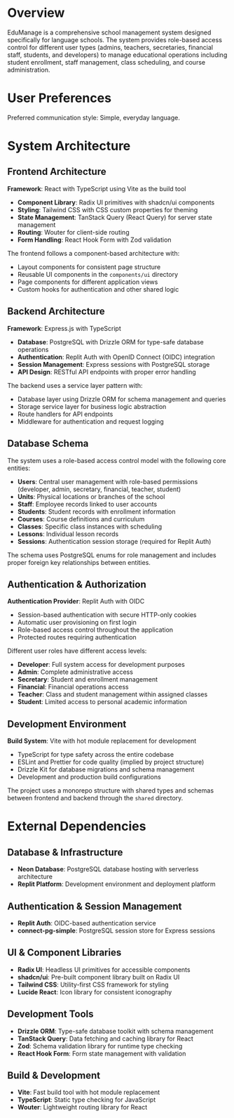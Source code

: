 # Overview

EduManage is a comprehensive school management system designed specifically for language schools. The system provides role-based access control for different user types (admins, teachers, secretaries, financial staff, students, and developers) to manage educational operations including student enrollment, staff management, class scheduling, and course administration.

# User Preferences

Preferred communication style: Simple, everyday language.

# System Architecture

## Frontend Architecture

**Framework**: React with TypeScript using Vite as the build tool
- **Component Library**: Radix UI primitives with shadcn/ui components
- **Styling**: Tailwind CSS with CSS custom properties for theming
- **State Management**: TanStack Query (React Query) for server state management
- **Routing**: Wouter for client-side routing
- **Form Handling**: React Hook Form with Zod validation

The frontend follows a component-based architecture with:
- Layout components for consistent page structure
- Reusable UI components in the `components/ui` directory
- Page components for different application views
- Custom hooks for authentication and other shared logic

## Backend Architecture

**Framework**: Express.js with TypeScript
- **Database**: PostgreSQL with Drizzle ORM for type-safe database operations
- **Authentication**: Replit Auth with OpenID Connect (OIDC) integration
- **Session Management**: Express sessions with PostgreSQL storage
- **API Design**: RESTful API endpoints with proper error handling

The backend uses a service layer pattern with:
- Database layer using Drizzle ORM for schema management and queries
- Storage service layer for business logic abstraction
- Route handlers for API endpoints
- Middleware for authentication and request logging

## Database Schema

The system uses a role-based access control model with the following core entities:
- **Users**: Central user management with role-based permissions (developer, admin, secretary, financial, teacher, student)
- **Units**: Physical locations or branches of the school
- **Staff**: Employee records linked to user accounts
- **Students**: Student records with enrollment information
- **Courses**: Course definitions and curriculum
- **Classes**: Specific class instances with scheduling
- **Lessons**: Individual lesson records
- **Sessions**: Authentication session storage (required for Replit Auth)

The schema uses PostgreSQL enums for role management and includes proper foreign key relationships between entities.

## Authentication & Authorization

**Authentication Provider**: Replit Auth with OIDC
- Session-based authentication with secure HTTP-only cookies
- Automatic user provisioning on first login
- Role-based access control throughout the application
- Protected routes requiring authentication

Different user roles have different access levels:
- **Developer**: Full system access for development purposes
- **Admin**: Complete administrative access
- **Secretary**: Student and enrollment management
- **Financial**: Financial operations access
- **Teacher**: Class and student management within assigned classes
- **Student**: Limited access to personal academic information

## Development Environment

**Build System**: Vite with hot module replacement for development
- TypeScript for type safety across the entire codebase
- ESLint and Prettier for code quality (implied by project structure)
- Drizzle Kit for database migrations and schema management
- Development and production build configurations

The project uses a monorepo structure with shared types and schemas between frontend and backend through the `shared` directory.

# External Dependencies

## Database & Infrastructure
- **Neon Database**: PostgreSQL database hosting with serverless architecture
- **Replit Platform**: Development environment and deployment platform

## Authentication & Session Management
- **Replit Auth**: OIDC-based authentication service
- **connect-pg-simple**: PostgreSQL session store for Express sessions

## UI & Component Libraries
- **Radix UI**: Headless UI primitives for accessible components
- **shadcn/ui**: Pre-built component library built on Radix UI
- **Tailwind CSS**: Utility-first CSS framework for styling
- **Lucide React**: Icon library for consistent iconography

## Development Tools
- **Drizzle ORM**: Type-safe database toolkit with schema management
- **TanStack Query**: Data fetching and caching library for React
- **Zod**: Schema validation library for runtime type checking
- **React Hook Form**: Form state management with validation

## Build & Development
- **Vite**: Fast build tool with hot module replacement
- **TypeScript**: Static type checking for JavaScript
- **Wouter**: Lightweight routing library for React
